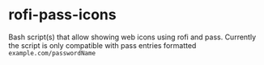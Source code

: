 # rofi-pass-icons
Bash script(s) that allow showing web icons using rofi and pass.
Currently the script is only compatible with pass entries formatted `example.com/passwordName`
